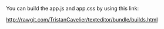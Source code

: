 You can build the app.js and app.css by using this link:

<http://rawgit.com/TristanCavelier/texteditor/bundle/builds.html>

